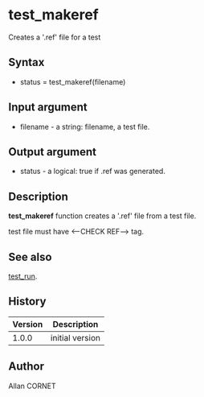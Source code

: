 # test_makeref

Creates a '.ref' file for a test

## Syntax

- status = test_makeref(filename)

## Input argument

- filename - a string: filename, a test file.

## Output argument

- status - a logical: true if .ref was generated.

## Description

  <p><b>test_makeref</b> function creates a '.ref' file from a test file.</p>
  <p>test file must have &lt;--CHECK REF--&gt; tag.</p>

## See also

[test_run](test_run.md).

## History

| Version | Description     |
| ------- | --------------- |
| 1.0.0   | initial version |

## Author

Allan CORNET
